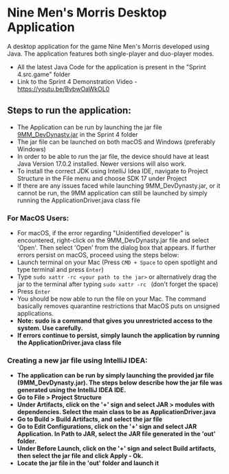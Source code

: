 # Nine Men's Morris Desktop Application
A desktop application for the game Nine Men's Morris developed using Java. The application features both single-player and duo-player modes.

- All the latest Java Code for the application is present in the "Sprint 4.src.game" folder
- Link to the Sprint 4 Demonstration Video - https://youtu.be/BvbwOaWkOL0

## Steps to run the application:
- The Application can be run by launching the jar file [9MM_DevDynasty.jar](./Sprint%204/9MM_DevDynasty.jar) in the Sprint 4 folder
- The jar file can be launched on both macOS and Windows (preferably Windows)
- In order to be able to run the jar file, the device should have at least Java Version 17.0.2 installed. Newer versions will also work.
- To install the correct JDK using IntelliJ Idea IDE, navigate to Project Structure in the File menu and choose SDK 17 under Project
- If there are any issues faced while launching 9MM_DevDynasty.jar, or it cannot be run, the 9MM application can still be launched by simply running the ApplicationDriver.java class file

### For MacOS Users:
- For macOS, if the error regarding "Unidentified developer" is encountered, right-click on the 9MM_DevDynasty.jar file and select 'Open'. Then select 'Open' from the dialog box that appears. If further errors persist on macOS, proceed using the steps below:
- Launch terminal on your Mac (Press `CMD + Space` to open spotlight and type terminal and press `Enter`)
- Type `sudo xattr -rc <your path to the jar>` or alternatively drag the jar to the terminal after typing `sudo xattr -rc ` (don't forget the space)
- Press `Enter`
- You should be now able to run the file on your Mac. The command basically removes quarantine restrictions that MacOS puts on unsigned applications.
- <b>Note: sudo is a command that gives you unrestricted access to the system. Use carefully.<b>
- If errors continue to persist, simply launch the application by running the ApplicationDriver.java class file

### Creating a new jar file using IntelliJ IDEA:
- The application can be run by simply launching the provided jar file (9MM_DevDynasty.jar). The steps below describe how the jar file was generated using the IntelliJ IDEA IDE.
- Go to File > Project Structure
- Under Artifacts, click on the '+' sign and select JAR > modules with dependencies. Select the main class to be as ApplicationDriver.java
- Go to Build > Build Artifacts, and select the jar file
- Go to Edit Configurations, click on the '+' sign and select JAR Application. In Path to JAR, select the JAR file generated in the 'out' folder.
- Under Before Launch, click on the '+' sign and select Build artifacts, then select the jar file and click Apply - Ok.
- Locate the jar file in the 'out' folder and launch it
